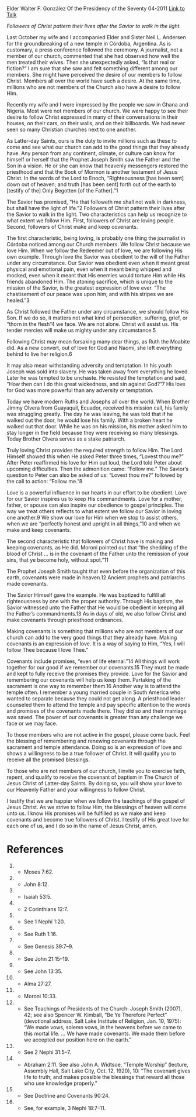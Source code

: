 Elder Walter F. González
Of the Presidency of the Seventy
04-2011
[Link to Talk](https://www.churchofjesuschrist.org/study/general-conference/2011/04/followers-of-christ?lang=eng)

_Followers of Christ pattern their lives after the Savior to walk in the light._

Last October my wife and I accompanied Elder and Sister Neil L. Andersen for the groundbreaking of a new temple in Córdoba, Argentina. As is customary, a press conference followed the ceremony. A journalist, not a member of our church, commented that she had observed how well the men treated their wives. Then she unexpectedly asked, “Is that real or fiction?” I am sure that she saw and felt something different among our members. She might have perceived the desire of our members to follow Christ. Members all over the world have such a desire. At the same time, millions who are not members of the Church also have a desire to follow Him.

Recently my wife and I were impressed by the people we saw in Ghana and Nigeria. Most were not members of our church. We were happy to see their desire to follow Christ expressed in many of their conversations in their houses, on their cars, on their walls, and on their billboards. We had never seen so many Christian churches next to one another.

As Latter-day Saints, ours is the duty to invite millions such as these to come and see what our church can add to the good things that they already have. Any person from any continent, climate, or culture can know for himself or herself that the Prophet Joseph Smith saw the Father and the Son in a vision. He or she can know that heavenly messengers restored the priesthood and that the Book of Mormon is another testament of Jesus Christ. In the words of the Lord to Enoch, “Righteousness [has been sent] down out of heaven; and truth [has been sent] forth out of the earth to [testify of the] Only Begotten [of the Father].”1

The Savior has promised, “He that followeth me shall not walk in darkness, but shall have the light of life.”2 Followers of Christ pattern their lives after the Savior to walk in the light. Two characteristics can help us recognize to what extent we follow Him. First, followers of Christ are loving people. Second, followers of Christ make and keep covenants.

The first characteristic, being loving, is probably one thing the journalist in Córdoba noticed among our Church members. We follow Christ because we love Him. When we follow the Redeemer out of love, we are following His own example. Through love the Savior was obedient to the will of the Father under any circumstance. Our Savior was obedient even when it meant great physical and emotional pain, even when it meant being whipped and mocked, even when it meant that His enemies would torture Him while His friends abandoned Him. The atoning sacrifice, which is unique to the mission of the Savior, is the greatest expression of love ever. “The chastisement of our peace was upon him; and with his stripes we are healed.”3

As Christ followed the Father under any circumstance, we should follow His Son. If we do so, it matters not what kind of persecution, suffering, grief, or “thorn in the flesh”4 we face. We are not alone. Christ will assist us. His tender mercies will make us mighty under any circumstance.5

Following Christ may mean forsaking many dear things, as Ruth the Moabite did. As a new convert, out of love for God and Naomi, she left everything behind to live her religion.6

It may also mean withstanding adversity and temptation. In his youth Joseph was sold into slavery. He was taken away from everything he loved. Later he was tempted to be unchaste. He resisted the temptation and said, “How then can I do this great wickedness, and sin against God?”7 His love for God was more powerful than any adversity or temptation.

Today we have modern Ruths and Josephs all over the world. When Brother Jimmy Olvera from Guayaquil, Ecuador, received his mission call, his family was struggling greatly. The day he was leaving, he was told that if he walked out the door, he would lose his family. With a broken heart he walked out that door. While he was on his mission, his mother asked him to stay longer in the field because they were receiving so many blessings. Today Brother Olvera serves as a stake patriarch.

Truly loving Christ provides the required strength to follow Him. The Lord Himself showed this when He asked Peter three times, “Lovest thou me?” After Peter reaffirmed his love for Him out loud, the Lord told Peter about upcoming difficulties. Then the admonition came: “Follow me.” The Savior’s question to Peter can also be asked of us: “Lovest thou me?” followed by the call to action: “Follow me.”8

Love is a powerful influence in our hearts in our effort to be obedient. Love for our Savior inspires us to keep His commandments. Love for a mother, father, or spouse can also inspire our obedience to gospel principles. The way we treat others reflects to what extent we follow our Savior in loving one another.9 We show our love for Him when we stop to assist others, when we are “perfectly honest and upright in all things,”10 and when we make and keep covenants.

The second characteristic that followers of Christ have is making and keeping covenants, as He did. Moroni pointed out that “the shedding of the blood of Christ … is in the covenant of the Father unto the remission of your sins, that ye become holy, without spot.”11

The Prophet Joseph Smith taught that even before the organization of this earth, covenants were made in heaven.12 Ancient prophets and patriarchs made covenants.

The Savior Himself gave the example. He was baptized to fulfill all righteousness by one with the proper authority. Through His baptism, the Savior witnessed unto the Father that He would be obedient in keeping all the Father’s commandments.13 As in days of old, we also follow Christ and make covenants through priesthood ordinances.

Making covenants is something that millions who are not members of our church can add to the very good things that they already have. Making covenants is an expression of love. It is a way of saying to Him, “Yes, I will follow Thee because I love Thee.”

Covenants include promises, “even of life eternal.”14 All things will work together for our good if we remember our covenants.15 They must be made and kept to fully receive the promises they provide. Love for the Savior and remembering our covenants will help us keep them. Partaking of the sacrament is one way to remember them.16 Another way is to attend the temple often. I remember a young married couple in South America who wanted to separate because they could not get along. A priesthood leader counseled them to attend the temple and pay specific attention to the words and promises of the covenants made there. They did so and their marriage was saved. The power of our covenants is greater than any challenge we face or we may face.

To those members who are not active in the gospel, please come back. Feel the blessing of remembering and renewing covenants through the sacrament and temple attendance. Doing so is an expression of love and shows a willingness to be a true follower of Christ. It will qualify you to receive all the promised blessings.

To those who are not members of our church, I invite you to exercise faith, repent, and qualify to receive the covenant of baptism in The Church of Jesus Christ of Latter-day Saints. By doing so, you will show your love to our Heavenly Father and your willingness to follow Christ.

I testify that we are happier when we follow the teachings of the gospel of Jesus Christ. As we strive to follow Him, the blessings of heaven will come unto us. I know His promises will be fulfilled as we make and keep covenants and become true followers of Christ. I testify of His great love for each one of us, and I do so in the name of Jesus Christ, amen.

# References
1. - Moses 7:62.
2. - John 8:12.
3. - Isaiah 53:5.
4. - 2 Corinthians 12:7.
5. - See 1 Nephi 1:20.
6. - See Ruth 1:16.
7. - See Genesis 39:7–9.
8. - See John 21:15–19.
9. - See John 13:35.
10. - Alma 27:27.
11. - Moroni 10:33.
12. - See Teachings of Presidents of the Church: Joseph Smith (2007), 42; see also Spencer W. Kimball, “Be Ye Therefore Perfect” (devotional address, Salt Lake Institute of Religion, Jan. 10, 1975): “We made vows, solemn vows, in the heavens before we came to this mortal life. … We have made covenants. We made them before we accepted our position here on the earth.”
13. - See 2 Nephi 31:5–7.
14. - Abraham 2:11. See also John A. Widtsoe, “Temple Worship” (lecture, Assembly Hall, Salt Lake City, Oct. 12, 1920), 10: “The covenant gives life to truth; and makes possible the blessings that reward all those who use knowledge properly.”
15. - See Doctrine and Covenants 90:24.
16. - See, for example, 3 Nephi 18:7–11.